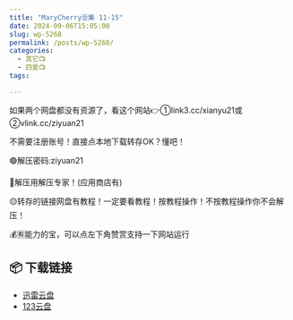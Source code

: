 ```yaml
---
title: "MaryCherry🈴集 11-15"
date: 2024-09-06T15:05:00
slug: wp-5268
permalink: /posts/wp-5268/
categories:
  - 其它📺
  - 四爱📺
tags:

---
```


如果两个网盘都没有资源了，看这个网站👉①link3.cc/xianyu21或②vlink.cc/ziyuan21

不需要注册账号！直接点本地下载转存OK？懂吧！

🟢解压密码:ziyuan21

🔵解压用解压专家！(应用商店有)

🟡转存的链接网盘有教程！一定要看教程！按教程操作！不按教程操作你不会解压！

💰🈶能力的宝，可以点左下角赞赏支持一下网站运行

## 📦 下载链接
- [迅雷云盘](https://blziyuan21.com/pay-download/5268?key=7d5f9e2627&down_id=0)
- [123云盘](https://blziyuan21.com/pay-download/5268?key=7d5f9e2627&down_id=1)

